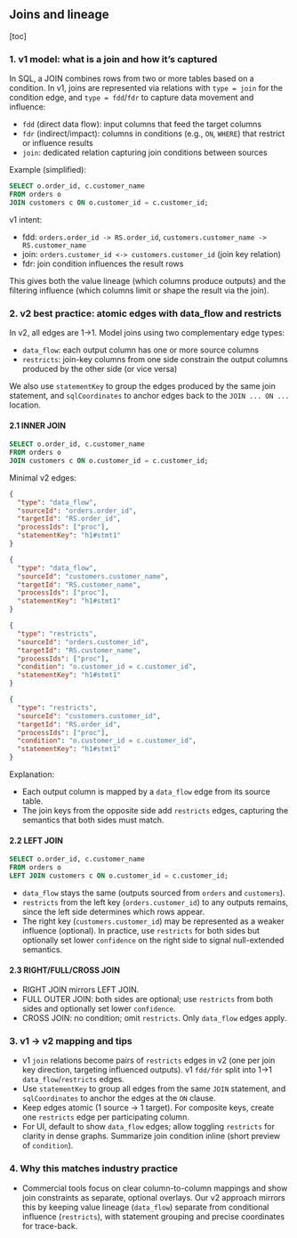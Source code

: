 ## Joins and lineage

[toc]

### 1. v1 model: what is a join and how it’s captured

In SQL, a JOIN combines rows from two or more tables based on a condition. In
v1, joins are represented via relations with `type = join` for the condition
edge, and `type = fdd`/`fdr` to capture data movement and influence:

- `fdd` (direct data flow): input columns that feed the target columns
- `fdr` (indirect/impact): columns in conditions (e.g., `ON`, `WHERE`) that
  restrict or influence results
- `join`: dedicated relation capturing join conditions between sources

Example (simplified):
```sql
SELECT o.order_id, c.customer_name
FROM orders o
JOIN customers c ON o.customer_id = c.customer_id;
```
v1 intent:
- fdd: `orders.order_id -> RS.order_id`, `customers.customer_name -> RS.customer_name`
- join: `orders.customer_id <-> customers.customer_id` (join key relation)
- fdr: join condition influences the result rows

This gives both the value lineage (which columns produce outputs) and the
filtering influence (which columns limit or shape the result via the join).

### 2. v2 best practice: atomic edges with data_flow and restricts

In v2, all edges are 1→1. Model joins using two complementary edge types:

- `data_flow`: each output column has one or more source columns
- `restricts`: join-key columns from one side constrain the output columns
  produced by the other side (or vice versa)

We also use `statementKey` to group the edges produced by the same join
statement, and `sqlCoordinates` to anchor edges back to the `JOIN ... ON ...`
location.

#### 2.1 INNER JOIN
```sql
SELECT o.order_id, c.customer_name
FROM orders o
JOIN customers c ON o.customer_id = c.customer_id;
```
Minimal v2 edges:
```json
{
  "type": "data_flow",
  "sourceId": "orders.order_id",
  "targetId": "RS.order_id",
  "processIds": ["proc"],
  "statementKey": "h1#stmt1"
}
```
```json
{
  "type": "data_flow",
  "sourceId": "customers.customer_name",
  "targetId": "RS.customer_name",
  "processIds": ["proc"],
  "statementKey": "h1#stmt1"
}
```
```json
{
  "type": "restricts",
  "sourceId": "orders.customer_id",
  "targetId": "RS.customer_name",
  "processIds": ["proc"],
  "condition": "o.customer_id = c.customer_id",
  "statementKey": "h1#stmt1"
}
```
```json
{
  "type": "restricts",
  "sourceId": "customers.customer_id",
  "targetId": "RS.order_id",
  "processIds": ["proc"],
  "condition": "o.customer_id = c.customer_id",
  "statementKey": "h1#stmt1"
}
```

Explanation:
- Each output column is mapped by a `data_flow` edge from its source table.
- The join keys from the opposite side add `restricts` edges, capturing the
  semantics that both sides must match.

#### 2.2 LEFT JOIN
```sql
SELECT o.order_id, c.customer_name
FROM orders o
LEFT JOIN customers c ON o.customer_id = c.customer_id;
```
- `data_flow` stays the same (outputs sourced from `orders` and `customers`).
- `restricts` from the left key (`orders.customer_id`) to any outputs remains,
  since the left side determines which rows appear.
- The right key (`customers.customer_id`) may be represented as a weaker
  influence (optional). In practice, use `restricts` for both sides but
  optionally set lower `confidence` on the right side to signal null-extended
  semantics.

#### 2.3 RIGHT/FULL/CROSS JOIN
- RIGHT JOIN mirrors LEFT JOIN.
- FULL OUTER JOIN: both sides are optional; use `restricts` from both sides and
  optionally set lower `confidence`.
- CROSS JOIN: no condition; omit `restricts`. Only `data_flow` edges apply.

### 3. v1 → v2 mapping and tips

- v1 `join` relations become pairs of `restricts` edges in v2 (one per join key
  direction, targeting influenced outputs). v1 `fdd/fdr` split into 1→1
  `data_flow`/`restricts` edges.
- Use `statementKey` to group all edges from the same `JOIN` statement, and
  `sqlCoordinates` to anchor the edges at the `ON` clause.
- Keep edges atomic (1 source → 1 target). For composite keys, create one
  `restricts` edge per participating column.
- For UI, default to show `data_flow` edges; allow toggling `restricts` for
  clarity in dense graphs. Summarize join condition inline (short preview of
  `condition`).

### 4. Why this matches industry practice

- Commercial tools focus on clear column-to-column mappings and show join
  constraints as separate, optional overlays. Our v2 approach mirrors this by
  keeping value lineage (`data_flow`) separate from conditional influence
  (`restricts`), with statement grouping and precise coordinates for trace-back.